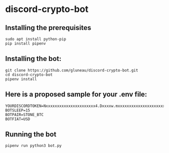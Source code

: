 # discord-crypto-bot

## Installing the prerequisites

```
sudo apt install python-pip
pip install pipenv
```

## Installing the bot:
```
git clone https://github.com/gluneau/discord-crypto-bot.git
cd discord-crypto-bot
pipenv install
```

## Here is a proposed sample for your .env file:
```
YOURDISCORDTOKEN=Nxxxxxxxxxxxxxxxxxxxxxx4.Dxxxxw.mxxxxxxxxxxxxxxxxxxxxxxxxxk
BOTSLEEP=15
BOTPAIR=STONE_BTC
BOTFIAT=USD
```

## Running the bot
```
pipenv run python3 bot.py
```